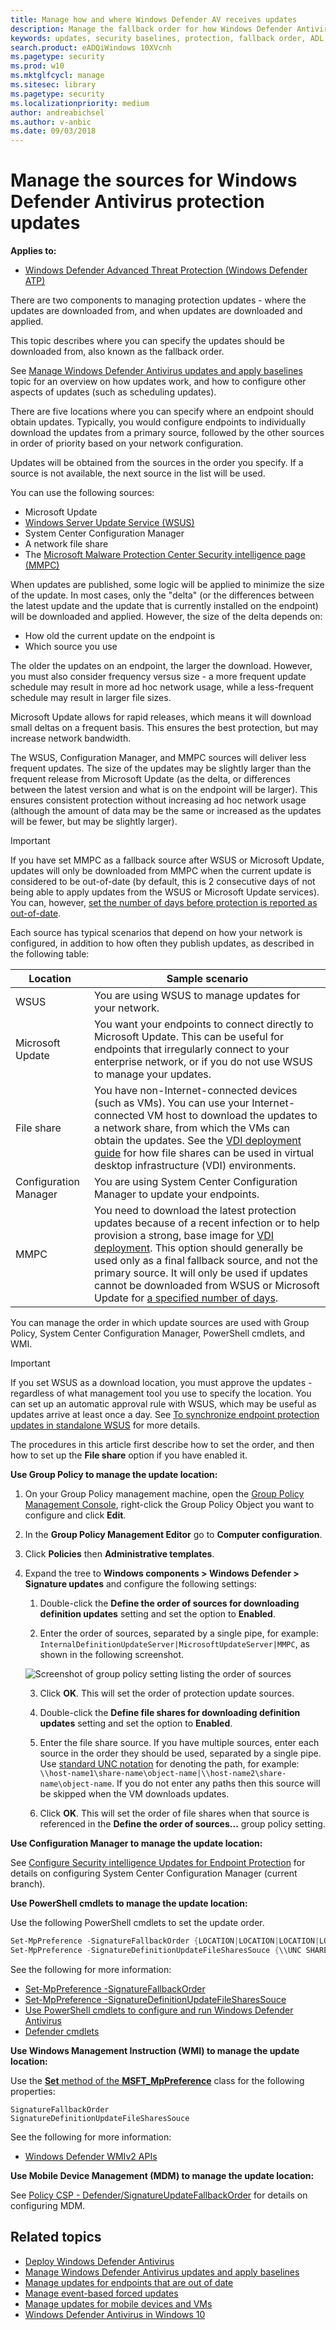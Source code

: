 ```yaml
---
title: Manage how and where Windows Defender AV receives updates
description: Manage the fallback order for how Windows Defender Antivirus receives protection updates.
keywords: updates, security baselines, protection, fallback order, ADL, MMPC, UNC, file path, share, wsus
search.product: eADQiWindows 10XVcnh
ms.pagetype: security
ms.prod: w10
ms.mktglfcycl: manage
ms.sitesec: library
ms.pagetype: security
ms.localizationpriority: medium
author: andreabichsel
ms.author: v-anbic
ms.date: 09/03/2018
---
```


# Manage the sources for Windows Defender Antivirus protection updates

**Applies to:**

- [Windows Defender Advanced Threat Protection (Windows Defender ATP)](https://wincom.blob.core.windows.net/documents/Windows10_Commercial_Comparison.pdf)

<a id="protection-updates"></a>
<!-- this has been used as anchor in VDI content -->

There are two components to managing protection updates - where the updates are downloaded from, and when updates are downloaded and applied.

This topic describes where you can specify the updates should be downloaded from, also known as the fallback order.

See [Manage Windows Defender Antivirus updates and apply baselines](manage-updates-baselines-windows-defender-antivirus.md) topic for an overview on how updates work, and how to configure other aspects of updates (such as scheduling updates).

<a id="fallback-order"></a>

There are five locations where you can specify where an endpoint should obtain updates. Typically, you would configure endpoints to individually download the updates from a primary source, followed by the other sources in order of priority based on your network configuration.

Updates will be obtained from the sources in the order you specify. If a source is not available, the next source in the list will be used.

You can use the following sources:


-   Microsoft Update
-   [Windows Server Update Service (WSUS)](https://technet.microsoft.com/windowsserver/bb332157.aspx)
-   System Center Configuration Manager
-   A network file share
-   The [Microsoft Malware Protection Center Security intelligence page (MMPC)](https://www.microsoft.com/security/portal/definitions/adl.aspx)


When updates are published, some logic will be applied to minimize the size of the update. In most cases, only the "delta" (or the differences between the latest update and the update that is currently installed on the endpoint) will be downloaded and applied. However, the size of the delta depends on:

- How old the current update on the endpoint is
- Which source you use


The older the updates on an endpoint, the larger the download. However, you must also consider frequency versus size - a more frequent update schedule may result in more ad hoc network usage, while a less-frequent schedule may result in larger file sizes.

Microsoft Update allows for rapid releases, which means it will download small deltas on a frequent basis. This ensures the best protection, but may increase network bandwidth.

The WSUS, Configuration Manager, and MMPC sources will deliver less frequent updates. The size of the updates may be slightly larger than the frequent release from Microsoft Update (as the delta, or differences between the latest version and what is on the endpoint will be larger). This ensures consistent protection without increasing ad hoc network usage (although the amount of data may be the same or increased as the updates will be fewer, but may be slightly larger).

> [!IMPORTANT]
> If you have set MMPC as a fallback source after WSUS or Microsoft Update, updates will only be downloaded from MMPC when the current update is considered to be out-of-date (by default, this is 2 consecutive days of not being able to apply updates from the WSUS or Microsoft Update services).
> You can, however, [set the number of days before protection is reported as out-of-date](https://docs.microsoft.com/windows/threat-protection/windows-defender-antivirus/manage-outdated-endpoints-windows-defender-antivirus#set-the-number-of-days-before-protection-is-reported-as-out-of-date).

Each source has typical scenarios that depend on how your network is configured, in addition to how often they publish updates, as described in the following table:

Location | Sample scenario
---|---
WSUS | You are using WSUS to manage updates for your network.
Microsoft Update | You want your endpoints to connect directly to Microsoft Update. This can be useful for endpoints that irregularly connect to your enterprise network, or if you do not use WSUS to manage your updates.
File share | You have non-Internet-connected devices (such as VMs). You can use your Internet-connected VM host to download the updates to a network share, from which the VMs can obtain the updates. See the [VDI deployment guide](deployment-vdi-windows-defender-antivirus.md) for how file shares can be used in virtual desktop infrastructure (VDI) environments.
Configuration Manager | You are using System Center Configuration Manager to update your endpoints.
MMPC | You need to download the latest protection updates because of a recent infection or to help provision a strong, base image for [VDI deployment](deployment-vdi-windows-defender-antivirus.md). This option should generally be used only as a final fallback source, and not the primary source. It will only be used if updates cannot be downloaded from WSUS or Microsoft Update for [a specified number of days](https://docs.microsoft.com/windows/threat-protection/windows-defender-antivirus/manage-outdated-endpoints-windows-defender-antivirus#set-the-number-of-days-before-protection-is-reported-as-out-of-date).


You can manage the order in which update sources are used with Group Policy, System Center Configuration Manager, PowerShell cmdlets, and WMI.

> [!IMPORTANT]
> If you set WSUS as a download location, you must approve the updates - regardless of what management tool you use to specify the location. You can set up an automatic approval rule with WSUS, which may be useful as updates arrive at least once a day. See [To synchronize endpoint protection updates in standalone WSUS](https://docs.microsoft.com/sccm/protect/deploy-use/endpoint-definitions-wsus#to-synchronize-endpoint-protection-definition-updates-in-standalone-wsus) for more details.


The procedures in this article first describe how to set the order, and then how to set up the **File share** option if you have enabled it.


**Use Group Policy to manage the update location:**

1.  On your Group Policy management machine, open the [Group Policy Management Console](https://technet.microsoft.com/library/cc731212.aspx), right-click the Group Policy Object you want to configure and click **Edit**.

3.  In the **Group Policy Management Editor** go to **Computer configuration**.

4.  Click **Policies** then **Administrative templates**.

5.  Expand the tree to **Windows components > Windows Defender > Signature updates** and configure the following settings:

    1.  Double-click the **Define the order of sources for downloading definition updates** setting and set the option to **Enabled**.

    2.  Enter the order of sources, separated by a single pipe, for example: `InternalDefinitionUpdateServer|MicrosoftUpdateServer|MMPC`, as shown in the following screenshot.

    ![Screenshot of group policy setting listing the order of sources](images/defender/wdav-order-update-sources.png)

    3.  Click **OK**. This will set the order of protection update sources.

    1.  Double-click the **Define file shares for downloading definition updates** setting and set the option to **Enabled**.

    2.  Enter the file share source. If you have multiple sources, enter each source in the order they should be used, separated by a single pipe. Use [standard UNC notation](https://msdn.microsoft.com/library/gg465305.aspx) for denoting the path, for example: `\\host-name1\share-name\object-name|\\host-name2\share-name\object-name`.  If you do not enter any paths then this source will be skipped when the VM downloads updates.

    3.  Click **OK**. This will set the order of file shares when that source is referenced in the **Define the order of sources...** group policy setting.


**Use Configuration Manager to manage the update location:**

See [Configure Security intelligence Updates for Endpoint Protection](https://docs.microsoft.com/sccm/protect/deploy-use/endpoint-definition-updates) for details on configuring System Center Configuration Manager (current branch).


**Use PowerShell cmdlets to manage the update location:**

Use the following PowerShell cmdlets to set the update order.

```PowerShell
Set-MpPreference -SignatureFallbackOrder {LOCATION|LOCATION|LOCATION|LOCATION}
Set-MpPreference -SignatureDefinitionUpdateFileSharesSouce {\\UNC SHARE PATH|\\UNC SHARE PATH}
```
See the following for more information:
- [Set-MpPreference -SignatureFallbackOrder](https://technet.microsoft.com/itpro/powershell/windows/defender/set-mppreference#-signaturefallbackorder)
- [Set-MpPreference -SignatureDefinitionUpdateFileSharesSouce](https://technet.microsoft.com/itpro/powershell/windows/defender/set-mppreference#-signaturedefinitionupdatefilesharessources)
- [Use PowerShell cmdlets to configure and run Windows Defender Antivirus](use-powershell-cmdlets-windows-defender-antivirus.md)
- [Defender cmdlets](https://technet.microsoft.com/library/dn433280.aspx)

**Use Windows Management Instruction (WMI) to manage the update location:**

Use the [**Set** method of the **MSFT_MpPreference**](https://msdn.microsoft.com/library/dn455323(v=vs.85).aspx) class for the following properties:

```WMI
SignatureFallbackOrder
SignatureDefinitionUpdateFileSharesSouce
```

See the following for more information:
- [Windows Defender WMIv2 APIs](https://msdn.microsoft.com/library/dn439477(v=vs.85).aspx)

**Use Mobile Device Management (MDM) to manage the update location:**

See [Policy CSP - Defender/SignatureUpdateFallbackOrder](https://docs.microsoft.com/windows/client-management/mdm/policy-csp-defender#defender-signatureupdatefallbackorder) for details on configuring MDM.









## Related topics

- [Deploy Windows Defender Antivirus](deploy-manage-report-windows-defender-antivirus.md)
- [Manage Windows Defender Antivirus updates and apply baselines](manage-updates-baselines-windows-defender-antivirus.md)
- [Manage updates for endpoints that are out of date](manage-outdated-endpoints-windows-defender-antivirus.md)
- [Manage event-based forced updates](manage-event-based-updates-windows-defender-antivirus.md)
- [Manage updates for mobile devices and VMs](manage-updates-mobile-devices-vms-windows-defender-antivirus.md)
- [Windows Defender Antivirus in Windows 10](windows-defender-antivirus-in-windows-10.md)

